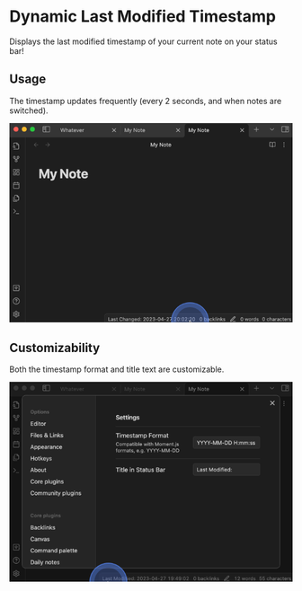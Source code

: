 # Dynamic Last Modified Timestamp
Displays the last modified timestamp of your current note on your status bar!

## Usage
The timestamp updates frequently (every 2 seconds, and when notes are switched).

![demo](./img/demo.gif)

## Customizability
Both the timestamp format and title text are customizable.

![settings](./img/settings.gif)